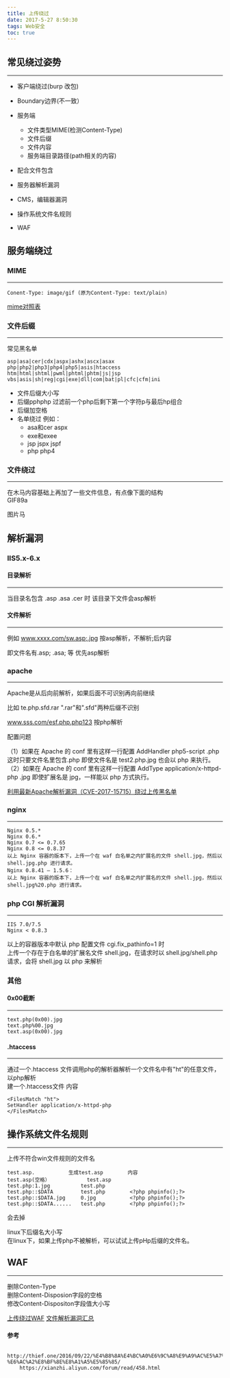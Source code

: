 ```yaml
---
title: 上传绕过
date: 2017-5-27 8:50:30
tags: Web安全
toc: true
---
```


## 常见绕过姿势
---
* 客户端绕过(burp 改包)
* Boundary边界(不一致）

* 服务端
	* 文件类型MIME(检测Content-Type)
	* 文件后缀
	* 文件内容
	* 服务端目录路径(path相关的内容)

* 配合文件包含
* 服务器解析漏洞
* CMS，编辑器漏洞
* 操作系统文件名规则
* WAF

## 服务端绕过
### MIME
---
```
Conent-Type: image/gif (原为Content-Type: text/plain)
```

[mime对照表](https://github.com/tom0li/tom0li.github.io/blob/master/mime.txt)
### 文件后缀
---
常见黑名单

	asp|asa|cer|cdx|aspx|ashx|ascx|asax
	php|php2|php3|php4|php5|asis|htaccess
	htm|html|shtml|pwml|phtml|phtm|js|jsp
	vbs|asis|sh|reg|cgi|exe|dll|com|bat|pl|cfc|cfm|ini

* 文件后缀大小写
* 后缀pphphp 过滤前一个php后剩下第一个字符p与最后hp组合
* 后缀加空格
* 名单绕过 例如：
	* asa和cer aspx
	* exe和exee
	* jsp jspx jspf
	* php php4

### 文件绕过
---
在木马内容基础上再加了一些文件信息，有点像下面的结构  
GIF89a<?php phpinfo(); ?>  

图片马

## 解析漏洞
### IIS5.x-6.x
#### 目录解析 
---
当目录名包含 .asp .asa .cer 时 该目录下文件会asp解析
#### 文件解析
---
例如 www.xxxx.com/sw.asp;.jpg 按asp解析，不解析;后内容

即文件名有.asp;  .asa; 等 优先asp解析 

### apache
---

Apache是从后向前解析，如果后面不可识别再向前继续

比如 te.php.sfd.rar ".rar"和".sfd"两种后缀不识别

www.sss.com/esf.php.php123 按php解析

配置问题

（1）如果在 Apache 的 conf 里有这样一行配置 AddHandler php5-script .php 这时只要文件名里包含.php 即使文件名是 test2.php.jpg 也会以 php 来执行。
（2）如果在 Apache 的 conf 里有这样一行配置 AddType application/x-httpd-php .jpg 即使扩展名是 jpg，一样能以 php 方式执行。

[利用最新Apache解析漏洞（CVE-2017-15715）绕过上传黑名单](https://www.leavesongs.com/PENETRATION/apache-cve-2017-15715-vulnerability.html)

### nginx
---
	Nginx 0.5.*
	Nginx 0.6.*
	Nginx 0.7 <= 0.7.65
	Nginx 0.8 <= 0.8.37
	以上 Nginx 容器的版本下，上传一个在 waf 白名单之内扩展名的文件 shell.jpg，然后以
	shell.jpg.php 进行请求。
	Nginx 0.8.41 – 1.5.6：
	以上 Nginx 容器的版本下，上传一个在 waf 白名单之内扩展名的文件 shell.jpg，然后以
	shell.jpg%20.php 进行请求。


### php CGI 解析漏洞
---
	IIS 7.0/7.5
	Nginx < 0.8.3

以上的容器版本中默认 php 配置文件 cgi.fix_pathinfo=1 时  
上传一个存在于白名单的扩展名文件 shell.jpg，在请求时以 shell.jpg/shell.php 请求，会将 shell.jpg 以 php 来解析

### 其他
#### 0x00截断
---

	text.php(0x00).jpg
	text.php%00.jpg
	text.asp(0x00).jpg
	
#### .htaccess
---
通过一个.htaccess 文件调用php的解析器解析一个文件名中有"ht"的任意文件，以php解析  
建一个.htaccess文件 内容  
```
<FilesMatch "ht">      
SetHandler application/x-httpd-php 
</FilesMatch>
```

## 操作系统文件名规则
---
上传不符合win文件规则的文件名  
												
	test.asp.			生成test.asp		  内容 
	test.asp(空格）			test.asp		
	test.php:1.jpg			test.php
	test.php::$DATA			test.php		<?php phpinfo();?>
	test.php::$DATA.jpg		0.jpg			<?php phpinfo();?>
	test.php::$DATA......	test.php		<?php phpinfo();?>
会去掉

linux下后缀名大小写  
在linux下，如果上传php不被解析，可以试试上传pHp后缀的文件名。

## WAF
---

删除Conten-Type  
删除Content-Disposion字段的空格  
修改Content-Dispositon字段值大小写

[上传绕过WAF](http://docs.ioin.in/writeup/www.am0s.com/_jchw_376_html/index.html)
[文件解析漏洞汇总](https://zhuanlan.zhihu.com/p/25149704)

#### 参考
		
		http://thief.one/2016/09/22/%E4%B8%8A%E4%BC%A0%E6%9C%A8%E9%A9%AC%E5%A7%BF%E5%8A%BF%E6%B1%87%E6%80%BB-%E6%AC%A2%E8%BF%8E%E8%A1%A5%E5%85%85/
		https://xianzhi.aliyun.com/forum/read/458.html
